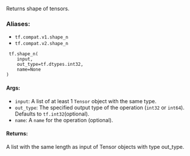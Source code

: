
Returns shape of tensors.
### Aliases:
- `tf.compat.v1.shape_n`
- `tf.compat.v2.shape_n`

```
 tf.shape_n(
    input,
    out_type=tf.dtypes.int32,
    name=None
)
```
#### Args:
- `input`: A list of at least 1 `Tensor` object with the same type.
- `out_type`: The specified output type of the operation (`int32` or `int64`). Defaults to `tf.int32`(optional).
- `name`: A `name` for the operation (optional).
#### Returns:

A list with the same length as input of Tensor objects with type out_type.
